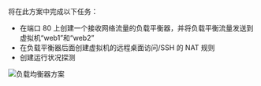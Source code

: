 将在此方案中完成以下任务：

* 在端口 80 上创建一个接收网络流量的负载平衡器，并将负载平衡流量发送到虚拟机“web1”和“web2”
* 在负载平衡器后面创建虚拟机的远程桌面访问/SSH 的 NAT 规则
* 创建运行状况探测

![负载均衡器方案](./media/load-balancer-get-started-internet-scenario-include/scenario-classic.png)  

<!---HONumber=Mooncake_0926_2016-->